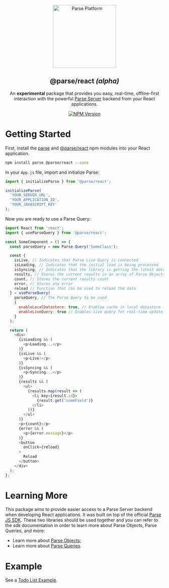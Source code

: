 <p align="center">
  <a href="https://parseplatform.org">
    <img alt="Parse Platform" src="https://user-images.githubusercontent.com/8621344/99892392-6f32dc80-2c42-11eb-8c32-db0fa4a66a81.png" width="200" />
  </a>
</p>

<h2 align="center">@parse/react <i>(alpha)</i></h2>

<p align="center">
  An <b>experimental</b> package that provides you easy, real-time, offline-first interaction with the powerful <a href="https://github.com/parse-community/parse-server">Parse Server</a> backend from your React applications.
</p>

<p align="center">
  <a href="https://www.npmjs.com/package/@parse/react">
    <img alt="NPM Version" src="https://badge.fury.io/js/%40parse%2Freact.svg" />
  </a>
</p>

# Getting Started

First, install the [parse](https://www.npmjs.com/package/parse) and [@parse/react](https://www.npmjs.com/package/@parse/react) npm modules into your React application.

```sh
npm install parse @parse/react --save
```

In your `App.js` file, import and initialize Parse:

```js
import { initializeParse } from '@parse/react';

initializeParse(
  'YOUR_SERVER_URL',
  'YOUR_APPLICATION_ID',
  'YOUR_JAVASCRIPT_KEY'
);
```

Now you are ready to use a Parse Query:

```js
import React from 'react';
import { useParseQuery } from '@parse/react';

const SomeComponent = () => {
  const parseQuery = new Parse.Query('SomeClass');

  const {
    isLive, // Indicates that Parse Live Query is connected
    isLoading, // Indicates that the initial load is being processed
    isSyncing, // Indicates that the library is getting the latest data from Parse Server
    results, // Stores the current results in an array of Parse Objects
    count, // Stores the current results count
    error, // Stores any error
    reload // Function that can be used to reload the data
  } = useParseQuery(
    parseQuery, // The Parse Query to be used
    {
      enableLocalDatastore: true, // Enables cache in local datastore (default: true)
      enableLiveQuery: true // Enables live query for real-time update (default: true)
    }
  );

  return (
    <div>
      {isLoading && (
        <p>Loading...</p>
      )}
      {isLive && (
        <p>Live!</p>
      )}
      {isSyncing && (
        <p>Syncing...</p>
      )}
      {results && (
        <ul>
          {results.map(result => (
            <li key={result.id}>
              {result.get('someField')}
            </li>
          ))}
        </ul>
      )}
      <p>{count}</p>
      {error && (
        <p>{error.message}</p>
      )}
      <button
        onClick={reload}
      >
        Reload
      </button>
    </div>
  );
};
```

# Learning More

This package aims to provide easier access to a Parse Server backend when developing React applications. It was built on top of the official [Parse JS SDK](https://docs.parseplatform.org/js/guide/). These two libraries should be used together and you can refer to the sdk documentation in order to learn more about Parse Objects, Parse Queries, and more:
- Learn more about [Parse Objects](https://docs.parseplatform.org/js/guide/#objects);
- Learn more about [Parse Queries](https://docs.parseplatform.org/js/guide/#queries).

# Example

See a [Todo List Example](https://github.com/parse-community/parse-react/tree/master/examples/react-ts-todo).

